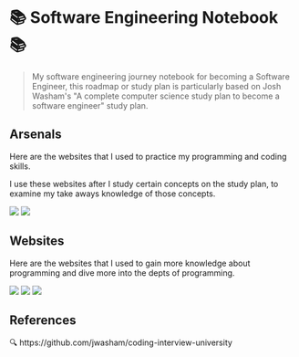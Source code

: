 <h1>📚 Software Engineering Notebook 📚</h1>

> My software engineering journey notebook for becoming a Software Engineer, this roadmap or study plan is particularly based on Josh Washam's "A complete computer science study plan to become a software engineer" study plan.

<h2>Arsenals</h2>
<p>Here are the websites that I used to practice my programming and coding skills.</p>
<p>I use these websites after I study certain concepts on the study plan, to examine my take aways knowledge of those concepts.</p>
<img src="https://img.shields.io/badge/-Hackerrank-2EC866?style=for-the-badge&logo=HackerRank&logoColor=white"/>
<img src="https://img.shields.io/badge/LeetCode-000000?style=for-the-badge&logo=LeetCode&logoColor=#d16c06">

<h2>Websites</h2>
<p>Here are the websites that I used to gain more knowledge about programming and dive more into the depts of programming.</p>
<img src="https://img.shields.io/badge/GeeksforGeeks-gray?style=for-the-badge&logo=geeksforgeeks&logoColor=35914c"/>
<img src="https://img.shields.io/badge/-Stackoverflow-FE7A16?style=for-the-badge&logo=stack-overflow&logoColor=white"/>
<img src="https://img.shields.io/badge/Reddit-%23FF4500.svg?style=for-the-badge&logo=Reddit&logoColor=white"/>

<h2>References</h2>
<a>🔍 https://github.com/jwasham/coding-interview-university</a>